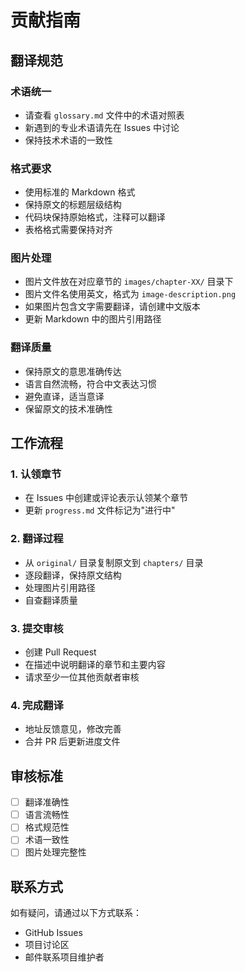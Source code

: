 # 贡献指南

## 翻译规范

### 术语统一
- 请查看 `glossary.md` 文件中的术语对照表
- 新遇到的专业术语请先在 Issues 中讨论
- 保持技术术语的一致性

### 格式要求
- 使用标准的 Markdown 格式
- 保持原文的标题层级结构
- 代码块保持原始格式，注释可以翻译
- 表格格式需要保持对齐

### 图片处理
- 图片文件放在对应章节的 `images/chapter-XX/` 目录下
- 图片文件名使用英文，格式为 `image-description.png`
- 如果图片包含文字需要翻译，请创建中文版本
- 更新 Markdown 中的图片引用路径

### 翻译质量
- 保持原文的意思准确传达
- 语言自然流畅，符合中文表达习惯
- 避免直译，适当意译
- 保留原文的技术准确性

## 工作流程

### 1. 认领章节
- 在 Issues 中创建或评论表示认领某个章节
- 更新 `progress.md` 文件标记为"进行中"

### 2. 翻译过程
- 从 `original/` 目录复制原文到 `chapters/` 目录
- 逐段翻译，保持原文结构
- 处理图片引用路径
- 自查翻译质量

### 3. 提交审核
- 创建 Pull Request
- 在描述中说明翻译的章节和主要内容
- 请求至少一位其他贡献者审核

### 4. 完成翻译
- 地址反馈意见，修改完善
- 合并 PR 后更新进度文件

## 审核标准

- [ ] 翻译准确性
- [ ] 语言流畅性  
- [ ] 格式规范性
- [ ] 术语一致性
- [ ] 图片处理完整性

## 联系方式

如有疑问，请通过以下方式联系：
- GitHub Issues
- 项目讨论区
- 邮件联系项目维护者